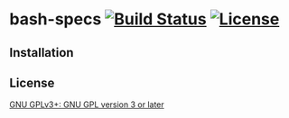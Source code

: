 # bash-specs [![Build Status](https://travis-ci.org/helpermethod/bash-specs.svg?branch=master)](https://travis-ci.org/helpermethod/bash-specs) [![License](https://img.shields.io/badge/license-GPLv3-orange.svg)](http://www.gnu.org/licenses/gpl.html)


## Installation

## License

[GNU GPLv3+: GNU GPL version 3 or later](http://www.gnu.org/licenses/gpl.html)
